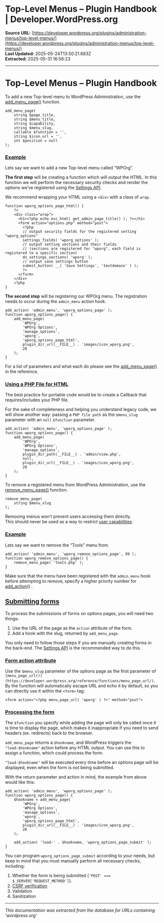 # Top-Level Menus – Plugin Handbook | Developer.WordPress.org

**Source URL:** [https://developer.wordpress.org/plugins/administration-menus/top-level-menus/](https://developer.wordpress.org/plugins/administration-menus/top-level-menus/)  
**Last Updated:** 2025-05-24T13:50:21.683Z  
**Extracted:** 2025-05-31 16:56:23

---

# Top-Level Menus – Plugin Handbook

To add a new Top-level menu to WordPress Administration, use the [add\_menu\_page()](https://developer.wordpress.org/reference/functions/add_menu_page/) function.

```
add_menu_page(
    string $page_title,
    string $menu_title,
    string $capability,
    string $menu_slug,
    callable $function = '',
    string $icon_url = '',
    int $position = null
);
```

### [Example](#example)

Lets say we want to add a new Top-level menu called “WPOrg”.

**The first step** will be creating a function which will output the HTML. In this function we will perform the necessary security checks and render the options we’ve registered using the [Settings API](https://developer.wordpress.org/plugins/settings/).

We recommend wrapping your HTML using a `<div>` with a class of `wrap`.

```
function wporg_options_page_html() {
    ?>
    <div class="wrap">
      <h1><?php echo esc_html( get_admin_page_title() ); ?></h1>
      <form action="options.php" method="post">
        <?php
        // output security fields for the registered setting "wporg_options"
        settings_fields( 'wporg_options' );
        // output setting sections and their fields
        // (sections are registered for "wporg", each field is registered to a specific section)
        do_settings_sections( 'wporg' );
        // output save settings button
        submit_button( __( 'Save Settings', 'textdomain' ) );
        ?>
      </form>
    </div>
    <?php
}
```

**The second step** will be registering our WPOrg menu. The registration needs to occur during the `admin_menu` action hook.

```
add_action( 'admin_menu', 'wporg_options_page' );
function wporg_options_page() {
    add_menu_page(
        'WPOrg',
        'WPOrg Options',
        'manage_options',
        'wporg',
        'wporg_options_page_html',
        plugin_dir_url(__FILE__) . 'images/icon_wporg.png',
        20
    );
}
```

For a list of parameters and what each do please see the [add\_menu\_page()](https://developer.wordpress.org/reference/functions/add_menu_page/) in the reference.

### [Using a PHP File for HTML](#using-a-php-file-for-html)

The best practice for portable code would be to create a Callback that requires/includes your PHP file.

For the sake of completeness and helping you understand legacy code, we will show another way: passing a `PHP file path` as the `$menu_slug` parameter with an `null` `$function` parameter.

```
add_action( 'admin_menu', 'wporg_options_page' );
function wporg_options_page() {
    add_menu_page(
        'WPOrg',
        'WPOrg Options',
        'manage_options',
        plugin_dir_path(__FILE__) . 'admin/view.php',
        null,
        plugin_dir_url(__FILE__) . 'images/icon_wporg.png',
        20
    );
}
```

To remove a registered menu from WordPress Administration, use the [remove\_menu\_page()](https://developer.wordpress.org/reference/functions/remove_menu_page/) function.

```
remove_menu_page(
    string $menu_slug
);
```

Removing menus won’t prevent users accessing them directly.  
This should never be used as a way to restrict [user capabilities](https://developer.wordpress.org/plugins/users/roles-and-capabilities/).  

### [Example](#example-2)

Lets say we want to remove the “Tools” menu from.

```
add_action( 'admin_menu', 'wporg_remove_options_page', 99 );
function wporg_remove_options_page() {
    remove_menu_page( 'tools.php' );
}
```

Make sure that the menu have been registered with the `admin_menu` hook before attempting to remove, specify a higher priority number for [add\_action()](https://developer.wordpress.org/reference/functions/add_action/) .

## [Submitting forms](#submitting-forms)

To process the submissions of forms on options pages, you will need two things:

1.  Use the URL of the page as the `action` attribute of the form.
2.  Add a hook with the slug, returned by `add_menu_page`.

You only need to follow those steps if you are manually creating forms in the back-end. The [Settings API](https://developer.wordpress.org/plugins/settings/) is the recommended way to do this.  

### [Form action attribute](#form-action-attribute)

Use the `$menu_slug` parameter of the options page as the first parameter of `[menu_page_url()](https://developer.wordpress.org/reference/functions/menu_page_url/)`. By the function will automatically escape URL and echo it by default, so you can directly use it within the `<form>` tag:

```
<form action="<?php menu_page_url( 'wporg' ) ?>" method="post">
```

### [Processing the form](#processing-the-form)

The `$function` you specify while adding the page will only be called once it is time to display the page, which makes it inappropriate if you need to send headers (ex. redirects) back to the browser.

`add_menu_page` returns a `$hookname`, and WordPress triggers the `"load-$hookname"` action before any HTML output. You can use this to assign a function, which could process the form.

`"load-$hookname"` will be executed every time before an options page will be displayed, even when the form is not being submitted.  

With the return parameter and action in mind, the example from above would like this:

```
add_action( 'admin_menu', 'wporg_options_page' );
function wporg_options_page() {
	$hookname = add_menu_page(
		'WPOrg',
		'WPOrg Options',
		'manage_options',
		'wporg',
		'wporg_options_page_html',
		plugin_dir_url(__FILE__) . 'images/icon_wporg.png',
		20
	);

	add_action( 'load-' . $hookname, 'wporg_options_page_submit' );
}
```

You can program `wporg_options_page_submit` according to your needs, but keep in mind that you must manually perform all necessary checks, including:

1.  Whether the form is being submitted (`'POST' === $_SERVER['REQUEST_METHOD']`).
2.  [CSRF verification](https://developer.wordpress.org/plugins/security/nonces/)
3.  Validation
4.  Sanitization

---

*This documentation was extracted from the database for URLs containing 'wordpress.org'*
